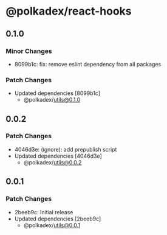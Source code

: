# @polkadex/react-hooks

## 0.1.0

### Minor Changes

- 8099b1c: fix: remove eslint dependency from all packages

### Patch Changes

- Updated dependencies [8099b1c]
  - @polkadex/utils@0.1.0

## 0.0.2

### Patch Changes

- 4046d3e: (ignore): add prepublish script
- Updated dependencies [4046d3e]
  - @polkadex/utils@0.0.2

## 0.0.1

### Patch Changes

- 2beeb9c: Initial release
- Updated dependencies [2beeb9c]
  - @polkadex/utils@0.0.1
